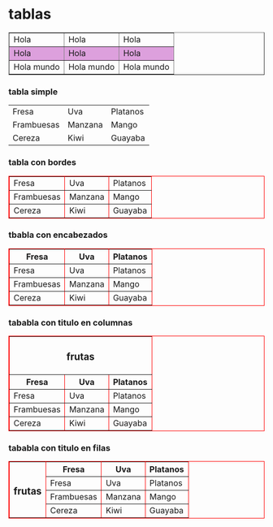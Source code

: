 
<h1> tablas</h1>
<table border=1>
<tr>
<td>Hola</td>
<td>Hola</td>
<td>Hola</td>
</tr>
<tr bgcolor=plum>

<td>Hola</td>
<td>Hola</td>
<td>Hola</td>
</tr>
<tr>
<td>Hola mundo</td>
<td>Hola mundo</td>
<td>Hola mundo</td>
</tr>

</table>

<h3> tabla simple</h3>

<table>
<tr>
<td>Fresa</td>
<td>Uva</td>
<td>Platanos</td>
</tr>
<tr>
<td>Frambuesas</td>
<td>Manzana</td>
<td>Mango</td>
</tr>
<tr>
<td>Cereza</td>
<td>Kiwi</td>
<td>Guayaba</td>
</tr>
</table>

<h3> tabla con bordes </h3>

<table border=1 bordercolor="red">
<tr>
<td>Fresa</td>
<td>Uva</td>
<td>Platanos</td>
</tr>
<tr>
<td>Frambuesas</td>
<td>Manzana</td>
<td>Mango</td>
</tr>
<tr>
<td>Cereza</td>
<td>Kiwi</td>
<td>Guayaba</td>
</tr>
</table>

<h3> tbabla con encabezados </h3>
<table border=1 bordercolor="red">
<tr>
<th>Fresa</th>
<th>Uva</th>
<th>Platanos</th>
</tr>
<tr>
<td>Fresa</td>
<td>Uva</td>
<td>Platanos</td>
</tr>
<tr>
<td>Frambuesas</td>
<td>Manzana</td>
<td>Mango</td>
</tr>
<tr>
<td>Cereza</td>
<td>Kiwi</td>
<td>Guayaba</td>
</tr>
</table>

<h3> tababla con titulo en columnas</h3>
<table border=1 bordercolor="red">
<tr>
<td colspan=3> <center> <h3> frutas </center> </h3></td>
</tr>
<tr>
<th>Fresa</th>
<th>Uva</th>
<th>Platanos</th>
</tr>
<tr>
<td>Fresa</td>
<td>Uva</td>
<td>Platanos</td>
</tr>
<tr>
<td>Frambuesas</td>
<td>Manzana</td>
<td>Mango</td>
</tr>
<tr>
<td>Cereza</td>
<td>Kiwi</td>
<td>Guayaba</td>
</tr>
</table>

<h3> tababla con titulo en filas</h3>
<table border=1 bordercolor="red">
<tr>
<td rowspan=4> <h3> frutas </h3></td>
<th>Fresa</th>
<th>Uva</th>
<th>Platanos</th>
</tr>
<tr>
<td>Fresa</td>
<td>Uva</td>
<td>Platanos</td>
</tr>
<tr>
<td>Frambuesas</td>
<td>Manzana</td>
<td>Mango</td>
</tr>
<tr>
<td>Cereza</td>
<td>Kiwi</td>
<td>Guayaba</td>
</tr>
</table>
<br><br><br><br><br><br><br><br><br>



</body>
</html>
